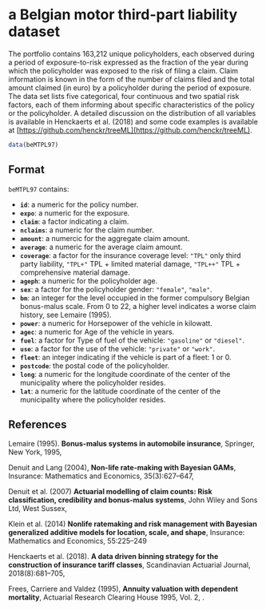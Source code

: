 # a Belgian motor third-part liability dataset

The portfolio contains 163,212 unique policyholders, each observed during a period of exposure-to-risk expressed as the fraction of the year during which the policyholder was exposed to the risk of filing a claim. Claim information is known in the form of the number of claims filed and the total amount claimed (in euro) by a policyholder during the period of exposure. The data set lists five categorical, four continuous and two spatial risk factors, each of them informing about specific characteristics of the policy or the policyholder. A detailed discussion on the distribution of all variables is available in Henckaerts et al. (2018) and some code examples is available at [https://github.com/henckr/treeML](https://github.com/henckr/treeML).

```r
data(beMTPL97)
```

## Format

`beMTPL97` contains:

- **`id`**: a numeric for the policy number.
- **`expo`**: a numeric for the exposure.
- **`claim`**: a factor indicating a claim.
- **`nclaims`**: a numeric for the claim number.
- **`amount`**: a numercic for the aggregate claim amount.
- **`average`**: a numeric for the average claim amount.
- **`coverage`**: a factor for the insurance coverage level: `"TPL"` only third party liability, `"TPL+"` TPL + limited material damage, `"TPL++"` TPL + comprehensive material damage.
- **`ageph`**: a numeric for the policyholder age.
- **`sex`**: a factor for the policyholder gender: `"female"`, `"male"`.
- **`bm`**: an integer for the level occupied in the former compulsory Belgian bonus-malus scale. From 0 to 22, a higher level indicates a worse claim history, see Lemaire (1995).
- **`power`**: a numeric for Horsepower of the vehicle in kilowatt.
- **`agec`**: a numeric for Age of the vehicle in years.
- **`fuel`**: a factor for Type of fuel of the vehicle: `"gasoline"` or `"diesel"`.
- **`use`**: a factor for the use of the vehicle: `"private"` or `"work"`.
- **`fleet`**: an integer indicating if the vehicle is part of a fleet: 1 or 0.
- **`postcode`**: the postal code of the policyholder.
- **`long`**: a numeric for the longitude coordinate of the center of the municipality where the policyholder resides.
- **`lat`**: a numeric for the latitude coordinate of the center of the municipality where the policyholder resides.

## References

Lemaire (1995). **Bonus-malus systems in automobile insurance**, Springer, New York, 1995,

Denuit and Lang (2004), **Non-life rate-making with Bayesian GAMs**, Insurance: Mathematics and Economics, 35(3):627–647,

Denuit et al. (2007) **Actuarial modelling of claim counts: Risk classification, credibility and bonus-malus systems**, John Wiley and Sons Ltd, West Sussex,

Klein et al. (2014) **Nonlife ratemaking and risk management with Bayesian generalized additive models for location, scale, and shape**, Insurance: Mathematics and Economics, 55:225–249

Henckaerts et al. (2018). **A data driven binning strategy for the construction of insurance tariff classes**, Scandinavian Actuarial Journal, 2018(8):681–705,

Frees, Carriere and Valdez (1995), **Annuity valuation with dependent mortality**, Actuarial Research Clearing House 1995, Vol. 2, .
